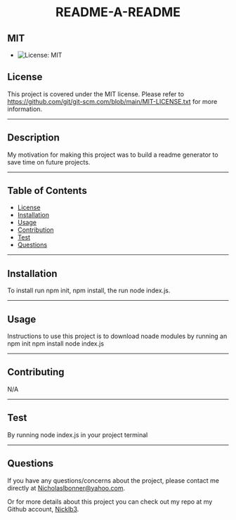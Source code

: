 <h1 align='center'> README-A-README</h1>

## MIT

- ![License: MIT](https://img.shields.io/badge/License-MIT-blue.svg)

## License

This project is covered under the MIT license. Please refer to https://github.com/git/git-scm.com/blob/main/MIT-LICENSE.txt for more information.

---

## Description

My motivation for making this project was to build a readme generator to save time on future projects.

---

## Table of Contents
- [License](#license)
- [Installation](#installation)
- [Usage](#usage)
- [Contribution](#contribution)
- [Test](#test)
- [Questions](#questions)

---

## Installation

To install run npm init, npm install, the run node index.js.

---

## Usage

Instructions to use this project is to download noade modules by running an npm init  npm install   node   index.js

---

## Contributing

N/A

---

## Test

By running node index.js in your project terminal

---

## Questions

If you have any questions/concerns about the project, please contact me directly at Nicholaslbonner@yahoo.com. 
    
Or for more details about this project you can check out my repo at my Github account, [Nicklb3](https://github.com/Nicklb3/).
    
    